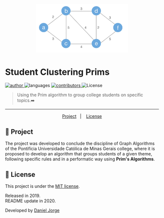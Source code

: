 <h1 align="center">
    <img
    alt="angular"
    title="angular"
    src=".github/example.jpg"
    width="300px" />
</h1>
 
<h1> Student Clustering Prims </h1>

<p align="left">
   <a href="https://github.com/danieljpgo">
      <img
         alt="author"
         src="https://img.shields.io/badge/author-danieljpgo-6ba9e0?style=flat-square"
      />
   </a>
   <img
      alt="languages"
      src="https://img.shields.io/github/languages/count/danieljpgo/student-clustering-prims?color=6ba9e0&style=flat-square"
   />
   <a href="https://github.com/danieljpgo/student-clustering-prims/graphs/contributors">
      <img
         alt="contributors"
         src="https://img.shields.io/github/contributors/danieljpgo/student-clustering-prims?color=6ba9e0&style=flat-square"/>
   </a>
  <img alt="License" src="https://img.shields.io/badge/license-MIT-6ba9e0?style=flat-square">
</p>

> Using the Prim algorithm to group college students on specific topics.:arrow_right:

----

<p align="center">
   <a href="#memo-project">Project</a>&nbsp;&nbsp;&nbsp;|&nbsp;&nbsp;&nbsp;
   <a href="#page_with_curl-license">License</a>
</p>

## :memo: Project
The project was developed to conclude the discipline of Graph Algorithms of the Pontifícia Universidade Católica de Minas Gerais college, where it is proposed to develop an algorithm that groups students of a given theme, following specific rules and in a performatic way using **Prim's Algorithms**.

## :page_with_curl: License
This project is under the [MIT license](https://github.com/danieljpgo/student-clustering-prims/blob/master/LICENSE).
<div>Released in 2019.</div>
<div>README update in 2020.</div>

Developed by [Daniel Jorge](https://github.com/danieljpgo)